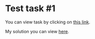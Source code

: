 # Test task #1
You can view task by clicking on [this link](https://github.com/abtcrazy/test_tasks/blob/main/project_1/Project_1_test_task.pdf).

My solution you can view [here](https://github.com/abtcrazy/test_tasks/blob/main/project_1/Project_1_test_task_solution.pdf).